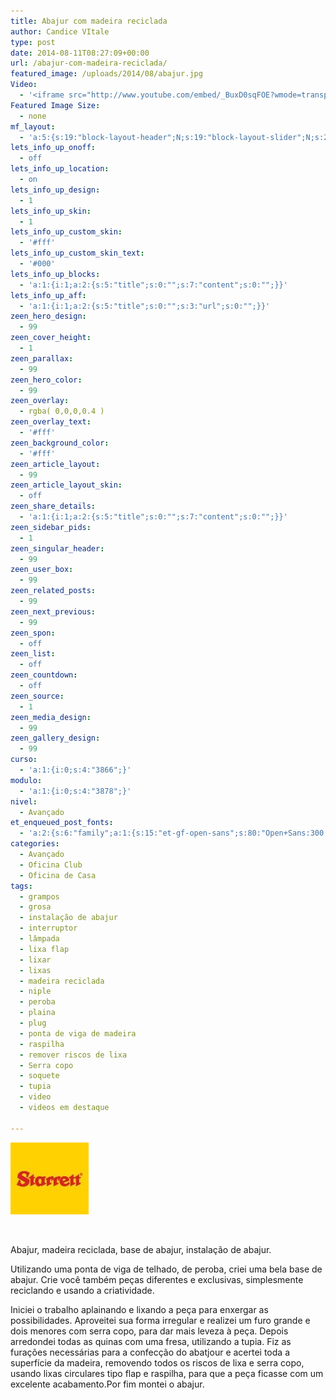 ```yaml
---
title: Abajur com madeira reciclada
author: Candice VItale
type: post
date: 2014-08-11T08:27:09+00:00
url: /abajur-com-madeira-reciclada/
featured_image: /uploads/2014/08/abajur.jpg
Video:
  - '<iframe src="http://www.youtube.com/embed/_BuxD0sqFOE?wmode=transparent" frameborder="0" width="620" height="380"></iframe>'
Featured Image Size:
  - none
mf_layout:
  - 'a:5:{s:19:"block-layout-header";N;s:19:"block-layout-slider";N;s:22:"block-layout-structure";s:10:"full-width";s:25:"block-layout-left_sidebar";s:12:"blog-sidebar";s:26:"block-layout-right_sidebar";s:12:"blog-sidebar";}'
lets_info_up_onoff:
  - off
lets_info_up_location:
  - on
lets_info_up_design:
  - 1
lets_info_up_skin:
  - 1
lets_info_up_custom_skin:
  - '#fff'
lets_info_up_custom_skin_text:
  - '#000'
lets_info_up_blocks:
  - 'a:1:{i:1;a:2:{s:5:"title";s:0:"";s:7:"content";s:0:"";}}'
lets_info_up_aff:
  - 'a:1:{i:1;a:2:{s:5:"title";s:0:"";s:3:"url";s:0:"";}}'
zeen_hero_design:
  - 99
zeen_cover_height:
  - 1
zeen_parallax:
  - 99
zeen_hero_color:
  - 99
zeen_overlay:
  - rgba( 0,0,0,0.4 )
zeen_overlay_text:
  - '#fff'
zeen_background_color:
  - '#fff'
zeen_article_layout:
  - 99
zeen_article_layout_skin:
  - off
zeen_share_details:
  - 'a:1:{i:1;a:2:{s:5:"title";s:0:"";s:7:"content";s:0:"";}}'
zeen_sidebar_pids:
  - 1
zeen_singular_header:
  - 99
zeen_user_box:
  - 99
zeen_related_posts:
  - 99
zeen_next_previous:
  - 99
zeen_spon:
  - off
zeen_list:
  - off
zeen_countdown:
  - off
zeen_source:
  - 1
zeen_media_design:
  - 99
zeen_gallery_design:
  - 99
curso:
  - 'a:1:{i:0;s:4:"3866";}'
modulo:
  - 'a:1:{i:0;s:4:"3878";}'
nivel:
  - Avançado
et_enqueued_post_fonts:
  - 'a:2:{s:6:"family";a:1:{s:15:"et-gf-open-sans";s:80:"Open+Sans:300,300italic,regular,italic,600,600italic,700,700italic,800,800italic";}s:6:"subset";a:2:{i:0;s:5:"latin";i:1;s:9:"latin-ext";}}'
categories:
  - Avançado
  - Oficina Club
  - Oficina de Casa
tags:
  - grampos
  - grosa
  - instalação de abajur
  - interruptor
  - lâmpada
  - lixa flap
  - lixar
  - lixas
  - madeira reciclada
  - niple
  - peroba
  - plaina
  - plug
  - ponta de viga de madeira
  - raspilha
  - remover riscos de lixa
  - Serra copo
  - soquete
  - tupia
  - video
  - videos em destaque

---
```

[<img loading="lazy" class=" size-full wp-image-1562 alignleft" src="/uploads/2013/11/logo01.jpg" alt="logo01" width="125" height="115" />][1]

&nbsp;



Abajur, madeira reciclada, base de abajur, instalação de abajur.

Utilizando uma ponta de viga de telhado, de peroba, criei uma bela base de abajur. Crie você também peças diferentes e exclusivas, simplesmente reciclando e usando a criatividade.

Iniciei o trabalho aplainando e lixando a peça para enxergar as possibilidades. Aproveitei sua forma irregular e realizei um furo grande e dois menores com serra copo, para dar mais leveza à peça. Depois arredondei todas as quinas com uma fresa, utilizando a tupia. Fiz as furações necessárias para a confecção do abatjour e acertei toda a superfície da madeira, removendo todos os riscos de lixa e serra copo, usando lixas circulares tipo flap e raspilha, para que a peça ficasse com um excelente acabamento.Por fim montei o abajur.

 [1]: http://www.starrett.com.br/